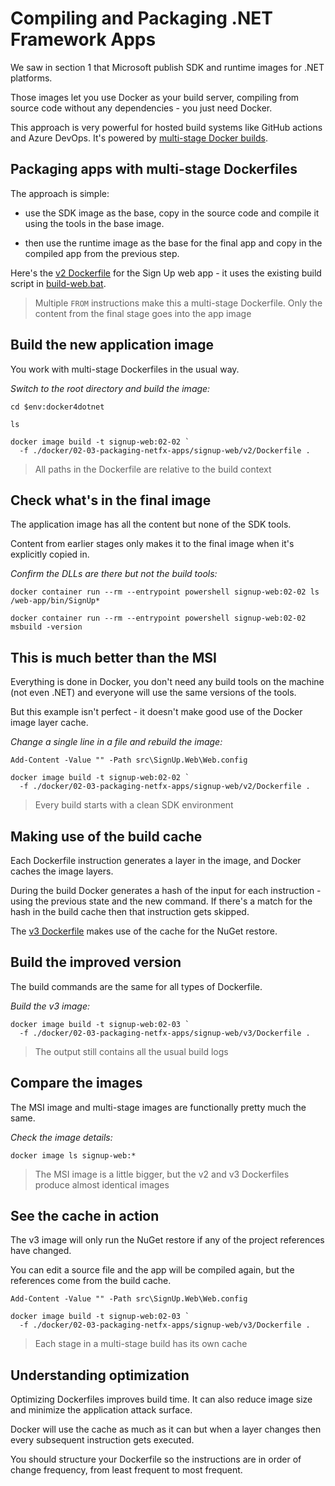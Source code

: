 
# Compiling and Packaging .NET Framework Apps

We saw in section 1 that Microsoft publish SDK and runtime images for .NET platforms.

Those images let you use Docker as your build server, compiling from source code without any dependencies - you just need Docker.

This approach is very powerful for hosted build systems like GitHub actions and Azure DevOps. It's powered by [multi-stage Docker builds](https://docs.docker.com/develop/develop-images/multistage-build/).

## Packaging apps with multi-stage Dockerfiles

The approach is simple: 

* use the SDK image as the base, copy in the source code and compile it using the tools in the base image. 

* then use the runtime image as the base for the final app and copy in the compiled app from the previous step.

Here's the [v2 Dockerfile](../../docker/02-03-packaging-netfx-apps/signup-web/v2/Dockerfile) for the Sign Up web app - it uses the existing build script in [build-web.bat](../../src/build-web.bat).

> Multiple `FROM` instructions make this a multi-stage Dockerfile. Only the content from the final stage goes into the app image


## Build the new application image

You work with multi-stage Dockerfiles in the usual way. 

_Switch to the root directory and build the image:_

```
cd $env:docker4dotnet

ls

docker image build -t signup-web:02-02 `
  -f ./docker/02-03-packaging-netfx-apps/signup-web/v2/Dockerfile .
```

> All paths in the Dockerfile are relative to the build context


## Check what's in the final image

The application image has all the content but none of the SDK tools. 

Content from earlier stages only makes it to the final image when it's explicitly copied in.

_Confirm the DLLs are there but not the build tools:_

```
docker container run --rm --entrypoint powershell signup-web:02-02 ls /web-app/bin/SignUp*

docker container run --rm --entrypoint powershell signup-web:02-02 msbuild -version
```

## This is much better than the MSI

Everything is done in Docker, you don't need any build tools on the machine (not even .NET) and everyone will use the same versions of the tools.

But this example isn't perfect - it doesn't make good use of the Docker image layer cache.

_Change a single line in a file and rebuild the image:_

```
Add-Content -Value "" -Path src\SignUp.Web\Web.config

docker image build -t signup-web:02-02 `
  -f ./docker/02-03-packaging-netfx-apps/signup-web/v2/Dockerfile .
```

> Every build starts with a clean SDK environment

## Making use of the build cache

Each Dockerfile instruction generates a layer in the image, and Docker caches the image layers.

During the build Docker generates a hash of the input for each instruction - using the previous state and the new command. If there's a match for the hash in the build cache then that instruction gets skipped.

The [v3 Dockerfile](../../docker/02-03-packaging-netfx-apps/signup-web/v3/Dockerfile) makes use of the cache for the NuGet restore.


## Build the improved version

The build commands are the same for all types of Dockerfile.

_Build the v3 image:_

```
docker image build -t signup-web:02-03 `
  -f ./docker/02-03-packaging-netfx-apps/signup-web/v3/Dockerfile .
```

> The output still contains all the usual build logs


## Compare the images

The MSI image and multi-stage images are functionally pretty much the same.

_Check the image details:_

```
docker image ls signup-web:*
```

> The MSI image is a little bigger, but the v2 and v3 Dockerfiles produce almost identical images


## See the cache in action

The v3 image will only run the NuGet restore if any of the project references have changed. 

You can edit a source file and the app will be compiled again, but the references come from the build cache.

```
Add-Content -Value "" -Path src\SignUp.Web\Web.config

docker image build -t signup-web:02-03 `
  -f ./docker/02-03-packaging-netfx-apps/signup-web/v3/Dockerfile .
```

> Each stage in a multi-stage build has its own cache


## Understanding optimization

Optimizing Dockerfiles improves build time. It can also reduce image size and minimize the application attack surface.

Docker will use the cache as much as it can but when a layer changes then every subsequent instruction gets executed.

You should structure your Dockerfile so the instructions are in order of change frequency, from least frequent to most frequent.


